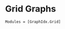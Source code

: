 Grid Graphs
==========

```@autodocs
Modules = [GraphIdx.Grid]
```

<!-- ### Under Development -->
<!-- ```@docs -->
<!-- GraphIdx.Grid.ImplicitGridGraph -->
```

